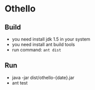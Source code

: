 # Othello #
## Build ##
  * you need install jdk 1.5 in your system
  * you need install ant build tools
  * run command: ` ant dist `

## Run ##
  * java -jar dist/othello-{date}.jar
  * ant test